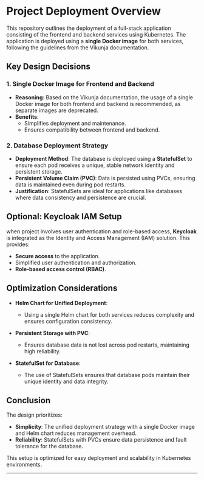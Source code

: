 # Project Deployment Overview

This repository outlines the deployment of a full-stack application consisting of the frontend and backend services using Kubernetes. The application is deployed using a **single Docker image** for both services, following the guidelines from the Vikunja documentation.

## Key Design Decisions

### 1. **Single Docker Image for Frontend and Backend**
   - **Reasoning**: Based on the Vikunja documentation, the usage of a single Docker image for both frontend and backend is recommended, as separate images are deprecated.
   - **Benefits**:
     - Simplifies deployment and maintenance.
     - Ensures compatibility between frontend and backend.

### 2. **Database Deployment Strategy**
   - **Deployment Method**: The database is deployed using a **StatefulSet** to ensure each pod receives a unique, stable network identity and persistent storage.
   - **Persistent Volume Claim (PVC)**: Data is persisted using PVCs, ensuring data is maintained even during pod restarts.
   - **Justification**: StatefulSets are ideal for applications like databases where data consistency and persistence are crucial.

## Optional: Keycloak IAM Setup

when project involves user authentication and role-based access, **Keycloak** is integrated as the Identity and Access Management (IAM) solution. This provides:
   - **Secure access** to the application.
   - Simplified user authentication and authorization.
   - **Role-based access control (RBAC)**.

## Optimization Considerations

- **Helm Chart for Unified Deployment**: 
  - Using a single Helm chart for both services reduces complexity and ensures configuration consistency.
  
- **Persistent Storage with PVC**:
  - Ensures database data is not lost across pod restarts, maintaining high reliability.

- **StatefulSet for Database**:
  - The use of StatefulSets ensures that database pods maintain their unique identity and data integrity.

## Conclusion

The design prioritizes:
- **Simplicity**: The unified deployment strategy with a single Docker image and Helm chart reduces management overhead.
- **Reliability**: StatefulSets with PVCs ensure data persistence and fault tolerance for the database.

This setup is optimized for easy deployment and scalability in Kubernetes environments.

---
